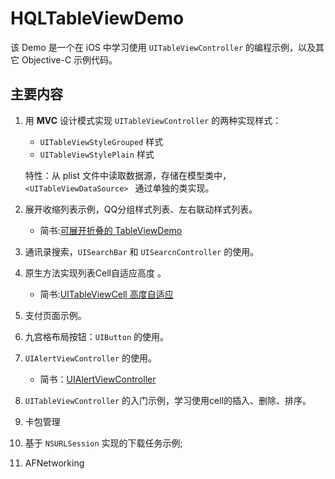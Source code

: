# HQLTableViewDemo

该 Demo 是一个在 iOS 中学习使用  `UITableViewController` 的编程示例，以及其它 Objective-C 示例代码。

## 主要内容

1. 用 **MVC** 设计模式实现 `UITableViewController` 的两种实现样式：
   * `UITableViewStyleGrouped` 样式
   * `UITableViewStylePlain` 样式
   
    特性：从 plist 文件中读取数据源，存储在模型类中，`<UITableViewDataSource> ` 通过单独的类实现。
   
2. 展开收缩列表示例，QQ分组样式列表、左右联动样式列表。
   
   * 简书:[可展开折叠的 TableViewDemo](https://www.jianshu.com/p/d1d983a6588b)
   
3. 通讯录搜索，`UISearchBar` 和 `UISearcnController`  的使用。

4. 原生方法实现列表Cell自适应高度 。
   
   * 简书:[UITableViewCell 高度自适应](https://www.jianshu.com/p/6f3532894bb3)
   
5. 支付页面示例。

6. 九宫格布局按钮：`UIButton` 的使用。

7. `UIAlertViewController` 的使用。
   
   * 简书：[UIAlertViewController](https://www.jianshu.com/p/8fd5296a3940)
   
8. `UITableViewController` 的入门示例，学习使用cell的插入、删除、排序。

9. 卡包管理

10. 基于 `NSURLSession` 实现的下载任务示例;

11. AFNetworking
